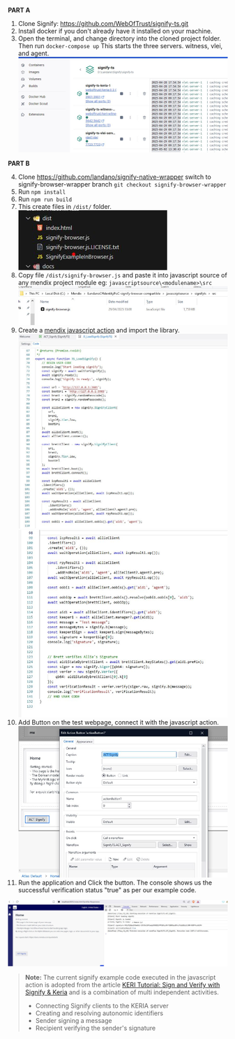 **PART A**
1. Clone Signify: https://github.com/WebOfTrust/signify-ts.git
2. Install docker if you don't already have it installed on your machine.
3. Open the terminal, and change directory into the cloned project folder. Then run `docker-compose up` This starts the three servers. witness, vlei, and agent.
![docker](./docs/Signify%20DockerImages.JPG)


**PART B**

4. Clone https://github.com/landano/signify-native-wrapper switch to signify-browser-wrapper branch `git checkout signify-browser-wrapper`
5. Run `npm install`
6. Run `npm run build`
7. This create files in `/dist/` folder. 
![dist](./docs/dist%20folder%20contents.JPG)
8. Copy file `/dist/signify-browser.js` and paste it into javascript source of any mendix project module eg: `javascriptsource\<modulename>\src`
![Logo](./docs/Mendix%20Signify%20folder.JPG)
9. Create a [mendix javascript action]() and import the library.
![Logo](./docs/Javascript%20example%20in%20mendix2.JPG)
![Logo](./docs/Javascript%20example%20in%20mendix3.JPG)
10. Add Button on the test webpage, connect it with the javascript action.
![button](./docs/Mendix%20Button%20Signify%20Javaaction.JPG)
11. Run the application and Click the button. The console shows us the successful verification status "true" as per our example code. 

![browsertest](./docs/Mendix%20Signify%20Test%20in%20Browser.JPG)

> **Note:**
> The current signify example code executed in the javascript action is adopted from the article [KERI Tutorial: Sign and Verify with Signify & Keria](https://medium.com/finema/keri-tutorial-sign-and-verify-with-signify-keria-833dabfd356b) and is a combination of multi independent activities.
> - Connecting Signify clients to the KERIA server
> - Creating and resolving autonomic identifiers
> - Sender signing a message
> - Recipient verifying the sender's signature


